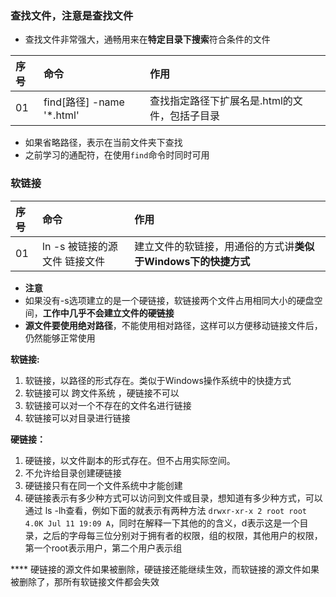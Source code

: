 ### 查找文件，注意是查找文件
- 查找文件非常强大，通畅用来在**特定目录下搜索**符合条件的文件  

|序号 | 命令 | 作用 |
|:--- | :--- | :--- |
| 01 | find[路径] -name '*.html' | 查找指定路径下扩展名是.html的文件，包括子目录 |

- 如果省略路径，表示在当前文件夹下查找
- 之前学习的通配符，在使用`find`命令时同时可用

### 软链接
|序号|命令|作用|
|:---|:---|:---|
|01|ln -s 被链接的源文件 链接文件|建立文件的软链接，用通俗的方式讲**类似于Windows下的快捷方式**|
- **注意**
- 如果没有-s选项建立的是一个硬链接，软链接两个文件占用相同大小的硬盘空间，**工作中几乎不会建立文件的硬链接**
- **源文件要使用绝对路径**，不能使用相对路径，这样可以方便移动链接文件后，仍然能够正常使用

**软链接:**

1. 软链接，以路径的形式存在。类似于Windows操作系统中的快捷方式
2. 软链接可以 跨文件系统 ，硬链接不可以
3. 软链接可以对一个不存在的文件名进行链接
4. 软链接可以对目录进行链接

**硬链接：**
1. 硬链接，以文件副本的形式存在。但不占用实际空间。
2. 不允许给目录创建硬链接
3. 硬链接只有在同一个文件系统中才能创建
4. 硬链接表示有多少种方式可以访问到文件或目录，想知道有多少种方式，可以通过 ls -lh查看，例如下面的就表示有两种方法
`drwxr-xr-x 2 root root 4.0K Jul 11 19:09 A`，同时在解释一下其他的的含义，d表示这是一个目录，之后的字母每三位分别对于拥有者的权限，组的权限，其他用户的权限，第一个root表示用户，第二个用户表示组

**** 硬链接的源文件如果被删除，硬链接还能继续生效，而软链接的源文件如果被删除了，那所有软链接文件都会失效
